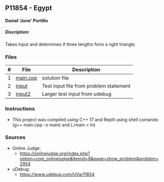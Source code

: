 ## P11854 - Egypt
#### Daniel 'June' Portillo
##### Discription: 

Takes input and determines if three lengths form a right triangle.

### Files


|   #   | File                       | Description                                                |
| :---: | -------------------------- | ---------------------------------------------------------- |
|   1   | [main.cpp](./main.cpp)     | solution file                                             |
|   2   | [input](./input)           | Test input file from problem statement                     |
|   3   | [input2](./input2)         | Larger test input from udebug                              |


### Instructions

- This project was compiled using C++ 17 and Replit using shell comands: (g++ main.cpp -o main) and (./main < in)

### Sources

- Online Judge:
  - https://onlinejudge.org/index.php?option=com_onlinejudge&Itemid=8&page=show_problem&problem=2954 
- uDebug:
  - https://www.udebug.com/UVa/11854 

